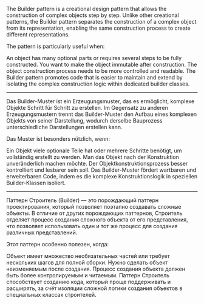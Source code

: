 The Builder pattern is a creational design pattern that allows the construction of complex objects step by step. Unlike other creational patterns, the Builder pattern separates the construction of a complex object from its representation, enabling the same construction process to create different representations.

The pattern is particularly useful when:

An object has many optional parts or requires several steps to be fully constructed.
You want to make the object immutable after construction.
The object construction process needs to be more controlled and readable.
The Builder pattern promotes code that is easier to maintain and extend by isolating the complex construction logic within dedicated builder classes.

<hr>

Das Builder-Muster ist ein Erzeugungsmuster, das es ermöglicht, komplexe Objekte Schritt für Schritt zu erstellen. Im Gegensatz zu anderen Erzeugungsmustern trennt das Builder-Muster den Aufbau eines komplexen Objekts von seiner Darstellung, wodurch derselbe Bauprozess unterschiedliche Darstellungen erstellen kann.

Das Muster ist besonders nützlich, wenn:

Ein Objekt viele optionale Teile hat oder mehrere Schritte benötigt, um vollständig erstellt zu werden.
Man das Objekt nach der Konstruktion unveränderlich machen möchte.
Der Objektkonstruktionsprozess besser kontrolliert und lesbarer sein soll.
Das Builder-Muster fördert wartbaren und erweiterbaren Code, indem es die komplexe Konstruktionslogik in speziellen Builder-Klassen isoliert.

<hr>

Паттерн Строитель (Builder) — это порождающий паттерн проектирования, который позволяет поэтапно создавать сложные объекты. В отличие от других порождающих паттернов, Строитель отделяет процесс создания сложного объекта от его представления, что позволяет использовать один и тот же процесс для создания различных представлений.

Этот паттерн особенно полезен, когда:

Объект имеет множество необязательных частей или требует нескольких шагов для полной сборки.
Нужно сделать объект неизменяемым после создания.
Процесс создания объекта должен быть более контролируемым и читаемым.
Паттерн Строитель способствует созданию кода, который проще поддерживать и расширять, за счёт изоляции сложной логики создания объектов в специальных классах строителей.